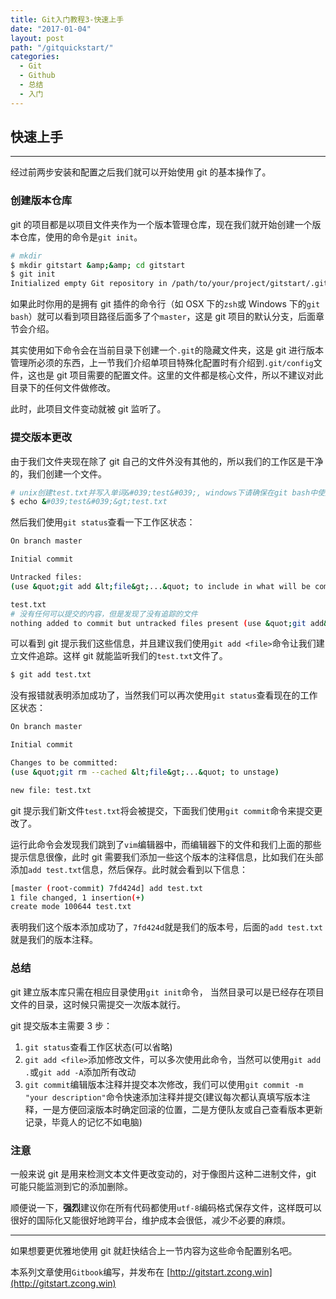 ```yaml
---
title: Git入门教程3-快速上手
date: "2017-01-04"
layout: post
path: "/gitquickstart/"
categories:
  - Git
  - Github
  - 总结
  - 入门
---
```


## 快速上手

---

经过前两步安装和配置之后我们就可以开始使用 git 的基本操作了。

### 创建版本仓库

git 的项目都是以项目文件夹作为一个版本管理仓库，现在我们就开始创建一个版本仓库，使用的命令是`git init`。

<!--more-->

```sh
# mkdir
$ mkdir gitstart &amp;&amp; cd gitstart
$ git init
Initialized empty Git repository in /path/to/your/project/gitstart/.git/
```
如果此时你用的是拥有 git 插件的命令行（如 OSX 下的`zsh`或 Windows 下的`git bash`）就可以看到项目路径后面多了个`master`，这是 git 项目的默认分支，后面章节会介绍。

其实使用如下命令会在当前目录下创建一个`.git`的隐藏文件夹，这是 git 进行版本管理所必须的东西，上一节我们介绍单项目特殊化配置时有介绍到`.git/config`文件，这也是 git 项目需要的配置文件。这里的文件都是核心文件，所以不建议对此目录下的任何文件做修改。

此时，此项目文件变动就被 git 监听了。

### 提交版本更改

由于我们文件夹现在除了 git 自己的文件外没有其他的，所以我们的工作区是干净的，我们创建一个文件。
```sh
# unix创建test.txt并写入单词&#039;test&#039;, windows下请确保在git bash中使用
$ echo &#039;test&#039;&gt;test.txt
```
然后我们使用`git status`查看一下工作区状态：
```sh
On branch master

Initial commit

Untracked files:
(use &quot;git add &lt;file&gt;...&quot; to include in what will be committed)

test.txt
# 没有任何可以提交的内容，但是发现了没有追踪的文件
nothing added to commit but untracked files present (use &quot;git add&quot; to track)
```
可以看到 git 提示我们这些信息，并且建议我们使用`git add <file>`命令让我们建立文件追踪。这样 git 就能监听我们的`test.txt`文件了。
```sh
$ git add test.txt
```
没有报错就表明添加成功了，当然我们可以再次使用`git status`查看现在的工作区状态：
```sh
On branch master

Initial commit

Changes to be committed:
(use &quot;git rm --cached &lt;file&gt;...&quot; to unstage)

new file: test.txt
```
git 提示我们新文件`test.txt`将会被提交，下面我们使用`git commit`命令来提交更改了。

运行此命令会发现我们跳到了`vim`编辑器中，而编辑器下的文件和我们上面的那些提示信息很像，此时 git 需要我们添加一些这个版本的注释信息，比如我们在头部添加`add test.txt`信息，然后保存。此时就会看到以下信息：
```sh
[master (root-commit) 7fd424d] add test.txt
1 file changed, 1 insertion(+)
create mode 100644 test.txt
```
表明我们这个版本添加成功了，`7fd424d`就是我们的版本号，后面的`add test.txt`就是我们的版本注释。

### 总结

git 建立版本库只需在相应目录使用`git init`命令， 当然目录可以是已经存在项目文件的目录，这时候只需提交一次版本就行。

git 提交版本主需要 3 步：

1. `git status`查看工作区状态(可以省略)
2. `git add <file>`添加修改文件，可以多次使用此命令，当然可以使用`git add .`或`git add -A`添加所有改动
3. `git commit`编辑版本注释并提交本次修改，我们可以使用`git commit -m "your description"`命令快速添加注释并提交(建议每次都认真填写版本注释，一是方便回滚版本时确定回滚的位置，二是方便队友或自己查看版本更新记录，毕竟人的记忆不如电脑)

### 注意

一般来说 git 是用来检测文本文件更改变动的，对于像图片这种二进制文件，git 可能只能监测到它的添加删除。

顺便说一下，**强烈**建议你在所有代码都使用`utf-8`编码格式保存文件，这样既可以很好的国际化又能很好地跨平台，维护成本会很低，减少不必要的麻烦。

---

如果想要更优雅地使用 git 就赶快结合上一节内容为这些命令配置别名吧。

本系列文章使用`Gitbook`编写，并发布在 [http://gitstart.zcong.win](http://gitstart.zcong.win)
